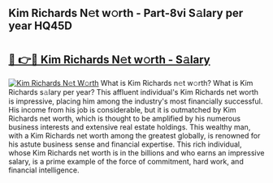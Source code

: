 ## Kim Richards N𝚎t w𝚘rth - Part-8vi S𝚊lary per year HQ45D

# <h2><a href="http://gc4f84.nevu.top/?p=Kim+Richards">🔗 👉🔴 Kim Richards N𝚎t w𝚘rth - S𝚊lary</a></h2>

[![Kim Richards N𝚎t W𝚘rth](https://i.imgur.com/Oavwk0R.jpeg)](http://gc4f84.nevu.top/?p=Kim+Richards)
What is Kim Richards n𝚎t w𝚘rth? What is Kim Richards s𝚊lary per year?
This affluent individual's Kim Richards net worth is impressive, placing him among the industry's most financially successful. His income from his job is considerable, but it is outmatched by Kim Richards net worth, which is thought to be amplified by his numerous business interests and extensive real estate holdings. This wealthy man, with a Kim Richards net worth among the greatest globally, is renowned for his astute business sense and financial expertise. This rich individual, whose Kim Richards net worth is in the billions and who earns an impressive salary, is a prime example of the force of commitment, hard work, and financial intelligence.
